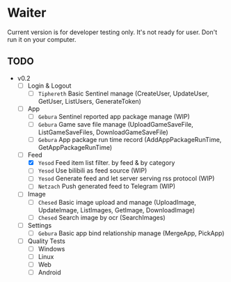 # Waiter

Current version is for developer testing only. It's not ready for user. Don't run it on your computer.

## TODO

- v0.2
  - [ ] Login & Logout
    - [ ] `Tiphereth` Basic Sentinel manage (CreateUser, UpdateUser, GetUser, ListUsers, GenerateToken)
  - [ ] App
    - [ ] `Gebura` Sentinel reported app package manage (WIP)
    - [ ] `Gebura` Game save file manage (UploadGameSaveFile, ListGameSaveFiles, DownloadGameSaveFile)
    - [ ] `Gebura` App package run time record (AddAppPackageRunTime, GetAppPackageRunTime)
  - [ ] Feed
    - [x] `Yesod` Feed item list filter. by feed & by category
    - [ ] `Yesod` Use bilibili as feed source (WIP)
    - [ ] `Yesod` Generate feed and let server serving rss protocol (WIP)
    - [ ] `Netzach` Push generated feed to Telegram (WIP)
  - [ ] Image
    - [ ] `Chesed` Basic image upload and manage (UploadImage, UpdateImage, ListImages, GetImage, DownloadImage)
    - [ ] `Chesed` Search image by ocr (SearchImages)
  - [ ] Settings
    - [ ] `Gebura` Basic app bind relationship manage (MergeApp, PickApp)
  - [ ] Quality Tests
    - [ ] Windows
    - [ ] Linux
    - [ ] Web
    - [ ] Android
